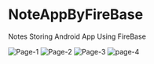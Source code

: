 # NoteAppByFireBase
Notes Storing Android App Using FireBase

![Page-1](https://user-images.githubusercontent.com/43547595/126058214-be7a7f1f-303a-4482-85b3-2efd63c9d84e.jpg)
![Page-2](https://user-images.githubusercontent.com/43547595/126058345-04d8aa5c-a43f-4dc4-9200-9d9298adaaf6.jpg)
![Page-3](https://user-images.githubusercontent.com/43547595/126058350-973af249-59a1-4e86-9c9b-07c5dcdeb61e.jpg)
![page-4](https://user-images.githubusercontent.com/43547595/126058354-497db96e-43f7-4f94-9f8f-de481a4b62ab.jpg)

